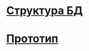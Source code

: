 # [Структура БД](https://disk.yandex.ru/i/QEqmV9aKgifpQA)
# [Прототип](https://disk.yandex.ru/i/6xz-8d99KPBsEQ)
